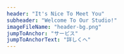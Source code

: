 ```yaml
---
header: "It's Nice To Meet You"
subheader: "Welcome To Our Studio!"
imageFileName: "header-bg.png"
jumpToAnchor: "サービス"
jumpToAnchorText: "詳しくへ"
---
```

